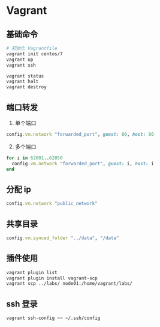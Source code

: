 # Vagrant

## 基础命令
```bash
# 初始化 Vagrantfile
vagrant init centos/7
vagrant up
vagrant ssh

vagrant status
vagrant halt
vagrant destroy
```

## 端口转发
1. 单个端口
```ruby
config.vm.network "forwarded_port", guest: 80, host: 80
```

2. 多个端口
```ruby
for i in 62001..62050
  config.vm.network "forwarded_port", guest: i, host: i
end
```

## 分配 ip
```ruby
config.vm.network "public_network"
```

## 共享目录
```ruby
config.vm.synced_folder "../data", "/data"
```

## 插件使用
```bash
vagrant plugin list
vagrant plugin install vagrant-scp
vagrant scp ../labs/ node01:/home/vagrant/labs/
```

## ssh 登录
```bash
vagrant ssh-config >> ~/.ssh/config
```